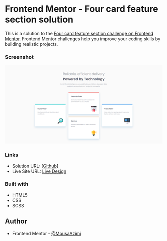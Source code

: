 # Frontend Mentor - Four card feature section solution

This is a solution to the [Four card feature section challenge on Frontend Mentor](https://www.frontendmentor.io/challenges/four-card-feature-section-weK1eFYK). Frontend Mentor challenges help you improve your coding skills by building realistic projects. 


### Screenshot

![](./images/screenshot.jpg)


### Links

- Solution URL: [[Github]](https://github.com/MousaAzm/four-card-feature-section)
- Live Site URL: [Live Design](https://mousaazm.github.io/four-card-feature-section/)

### Built with

- HTML5 
- CSS 
- SCSS

## Author

- Frontend Mentor - [@MousaAzimi](https://www.frontendmentor.io/profile/MousaAzm)